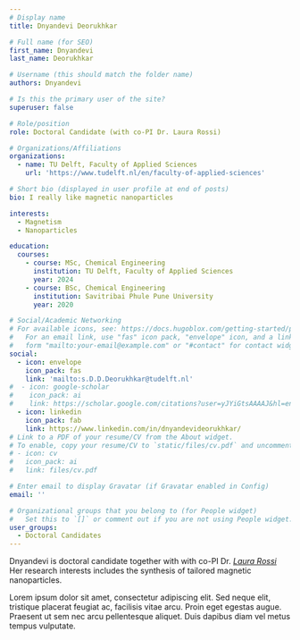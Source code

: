 ```yaml
---
# Display name
title: Dnyandevi Deorukhkar

# Full name (for SEO)
first_name: Dnyandevi
last_name: Deorukhkar

# Username (this should match the folder name)
authors: Dnyandevi

# Is this the primary user of the site?
superuser: false

# Role/position
role: Doctoral Candidate (with co-PI Dr. Laura Rossi)

# Organizations/Affiliations
organizations:
  - name: TU Delft, Faculty of Applied Sciences
    url: 'https://www.tudelft.nl/en/faculty-of-applied-sciences'

# Short bio (displayed in user profile at end of posts)
bio: I really like magnetic nanoparticles

interests:
  - Magnetism
  - Nanoparticles

education:
  courses:
    - course: MSc, Chemical Engineering
      institution: TU Delft, Faculty of Applied Sciences
      year: 2024
    - course: BSc, Chemical Engineering
      institution: Savitribai Phule Pune University
      year: 2020

# Social/Academic Networking
# For available icons, see: https://docs.hugoblox.com/getting-started/page-builder/#icons
#   For an email link, use "fas" icon pack, "envelope" icon, and a link in the
#   form "mailto:your-email@example.com" or "#contact" for contact widget.
social:
  - icon: envelope
    icon_pack: fas
    link: 'mailto:s.D.D.Deorukhkar@tudelft.nl'
#  - icon: google-scholar
#    icon_pack: ai
#    link: https://scholar.google.com/citations?user=yJYiGtsAAAAJ&hl=en
  - icon: linkedin
    icon_pack: fab
    link: https://www.linkedin.com/in/dnyandevideorukhkar/
# Link to a PDF of your resume/CV from the About widget.
# To enable, copy your resume/CV to `static/files/cv.pdf` and uncomment the lines below.
# - icon: cv
#   icon_pack: ai
#   link: files/cv.pdf

# Enter email to display Gravatar (if Gravatar enabled in Config)
email: ''

# Organizational groups that you belong to (for People widget)
#   Set this to `[]` or comment out if you are not using People widget.
user_groups:
  - Doctoral Candidates
---
```


Dnyandevi is doctoral candidate together with with co-PI Dr. [*Laura Rossi*](http://www.mycolloids.com) Her research interests includes the synthesis of tailored magnetic nanoparticles. 

Lorem ipsum dolor sit amet, consectetur adipiscing elit. Sed neque elit, tristique placerat feugiat ac, facilisis vitae arcu. Proin eget egestas augue. Praesent ut sem nec arcu pellentesque aliquet. Duis dapibus diam vel metus tempus vulputate.
